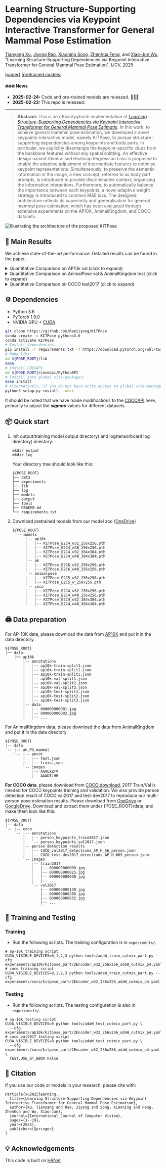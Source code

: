 # Learning Structure-Supporting Dependencies via Keypoint Interactive Transformer for General Mammal Pose Estimation

[Tianyang Xu](https://xu-tianyang.github.io/), [Jiyong Rao](https://scholar.google.com/citations?user=bGxBmaQAAAAJ&hl=en&oi=ao), [Xiaoning Song](https://scholar.google.co.uk/citations?user=qIGhZCcAAAAJ&hl=en), [Zhenhua Feng](https://scholar.google.co.uk/citations?user=Y6KtijIAAAAJ&hl=en), and [Xiao-Jun Wu](https://scholar.google.co.uk/citations?user=5IST34sAAAAJ&hl=en), "Learning Structure-Supporting Dependencies via Keypoint Interactive Transformer for General Mammal Pose Estimation", IJCV, 2025

[[paper](https://link.springer.com/article/10.1007/s11263-025-02355-0)] [[pretrained models](https://1drv.ms/f/c/516ca5af9c3a92b7/EqSxjqfURJRLnohjuJNnpuIBi8LAVUyJQ-cw7d39AbE4Mw?e=aMVTDo)]

#### 🔥🔥🔥 News

- **2025-02-24:** Code and pre-trained models are released. 🎊🎊🎊
- **2025-02-23:** This repo is released.

---

> **Abstract:**
This is an official pytorch implementation of [*Learning Structure-Supporting Dependencies via Keypoint Interactive Transformer for General Mammal Pose Estimatio*](https://link.springer.com/article/10.1007/s11263-025-02355-0). 
In this work, to achieve general mammal pose estimation, we developed a novel keypoints-interactive model, namely KITPose, to pursue structure-supporting dependencies among keypoints and body parts. In particular, we explicitly disentangle the keypoint-specific clues from the backbone features without any spatial splitting. An effective design named Generalised Heatmap Regression Loss is proposed to enable the adaptive adjustment of intermediate features to optimise keypoint representations.
Simultaneously, to preserve the semantic information in the image, a new concept, referred to as body part prompts, is introduced to provide discriminative context, organising the information interactions. Furthermore, to automatically balance the importance between each keypoints, a novel adaptive weight strategy is introduced to common MSE loss. The designed architecture reflects its superiority and generalisation for general mammal pose estimation, which has been evaluated through extensive  experiments on the AP10K, AnimalKingdom, and COCO datasets.

![Illustrating the architecture of the proposed KITPose](/figures/kitpose.png)
## <a name="results"></a>🔎 Main Results

We achieve state-of-the-art performance. Detailed results can be found in the paper.
<details>
<summary>Quantitative Comparison on AP10k val (click to expand)</summary>
- results in Table 2 of the main paper.

<p align="center">
  <img width="900" src="figures/res_ap10k.png">
</p>
</details>

<details>
<summary>Quantitative Comparison on AnimalPose val & AnimalKingdom test (click to expand)</summary>
- results in Table 3 (Left) & Table 4 (Right) of the main paper.

<p align="center" style="display: flex; justify-content: center; gap: 50px;">
  <img src="figures/res_animalpose.png" width="440">
  <img src="figures/res_ak.png" width="400">
</p>
</details>

<details>
<summary>Quantitative Comparison on COCO test2017 (click to expand)</summary>
- results in Table 10 of the main paper.

<p align="center">
  <img width="900" src="figures/res_coco_test.png">
</p>
</details>

## ⚙️ Dependencies
- Python 3.6
- PyTorch 1.9.0
- NVIDIA GPU + [CUDA](https://developer.nvidia.com/cuda-downloads)

```bash
git clone https://github.com/Raojiyong/KITPose
conda create -n KITPose python=3.6
conda activate KITPose
# Install dependencies:
pip install -r requirements.txt -f https://download.pytorch.org/whl/torch_stable.html
# Make libs:
cd ${POSE_ROOT}/lib
make
# Install COCOAPI
cd ${POSE_ROOT}/cocoapi/PythonAPI
# Install into global site-packages:
make install
# Alternatively, if you do not have write access to global site-packages:
python3 setup.py install --user
```
It should be noted that we have made modifications to the [COCOAPI](https://github.com/cocodataset/cocoapi) here, primarily to adjust the _**sigmas**_ values for different datasets.

## 📦 Quick start

1. Init output(training model output directory) and log(tensorboard log directory) directory:

   ```
   mkdir output 
   mkdir log
   ```

   Your directory tree should look like this:

   ```
   ${POSE_ROOT}
   ├── data
   ├── experiments
   ├── lib
   ├── log
   ├── models
   ├── output
   ├── tools 
   ├── README.md
   └── requirements.txt
   ```

2. Download pretrained models from our model zoo ([OneDrive](https://1drv.ms/f/c/516ca5af9c3a92b7/EqSxjqfURJRLnohjuJNnpuIBi8LAVUyJQ-cw7d39AbE4Mw?e=aqgYHV))
   ```
   ${POSE_ROOT}
    `-- models
         |-- ap10k
         |   |-- KITPose_E2C4_w32_256x256.pth
         |   |-- KITPose_E2C4_w48_256x256.pth
         |   |-- KITPose_E2C4_w32_384x384.pth
         |   |-- KITPose_E2C4_w48_384x384.pth
         |-- ak
         |   |-- KITPose_E2C6_w32_256x256.pth
         |   |-- KITPose_E2C6_w48_256x256.pth
         `-- animalpose
         |   |-- KITPose_E2C5_w32_256x256.pth
         |   |-- KITPose_E2C5_w_256x256.pth
         `-- coco
         |   |-- KITPose_E2C4_w32_256x256.pth
         |   |-- KITPose_E2C4_w48_256x256.pth
         |   |-- KITPose_E2C4_w32_384x384.pth
         |   |-- KITPose_E2C4_w48_384x384.pth

   ```
## 🖨️ Data preparation 

For AP-10K data, please download the data from [AP10K](https://github.com/AlexTheBad/AP-10K) and put it in the data directory.
```
${POSE_ROOT}
|── data
    │── ap10k
        │-- annotations
        │   │-- ap10k-train-split1.json
        │   |-- ap10k-train-split2.json
        │   |-- ap10k-train-split3.json
        │   │-- ap10k-val-split1.json
        │   |-- ap10k-val-split2.json
        │   |-- ap10k-val-split3.json
        │   |-- ap10k-test-split1.json
        │   |-- ap10k-test-split2.json
        │   |-- ap10k-test-split3.json
        │-- data
        │   │-- 000000000001.jpg
        │   │-- 000000000002.jpg
        │   │-- ...

```
For AnimalKingdom data, please download the data from [AnimalKingdom](https://github.com/leoxiaobin/deep-high-resolution-net.pytorch) and put it in the data directory.
```
${POSE_ROOT}
|-- data
`-- |-- ak_P3_mammal
    `-- |-- annot
        |   |-- test.json
        |   |-- train.json
        `-- images
            |-- AAACXZTV
            |-- AAAUILHH
```
**For COCO data**, please download from [COCO download](http://cocodataset.org/#download), 2017 Train/Val is needed for COCO keypoints training and validation. We also provide person detection result of COCO val2017 and test-dev2017 to reproduce our multi-person pose estimation results. Please download from [OneDrive](https://1drv.ms/f/s!AhIXJn_J-blWzzDXoz5BeFl8sWM-) or [GoogleDrive](https://drive.google.com/drive/folders/1fRUDNUDxe9fjqcRZ2bnF_TKMlO0nB_dk?usp=sharing).
Download and extract them under {POSE_ROOT}/data, and make them look like this:
```
${POSE_ROOT}
|-- data
`-- |-- coco
    `-- |-- annotations
        |   |-- person_keypoints_train2017.json
        |   `-- person_keypoints_val2017.json
        |-- person_detection_results
        |   |-- COCO_val2017_detections_AP_H_56_person.json
        |   |-- COCO_test-dev2017_detections_AP_H_609_person.json
        `-- images
            |-- train2017
            |   |-- 000000000009.jpg
            |   |-- 000000000025.jpg
            |   |-- 000000000030.jpg
            |   |-- ... 
            `-- val2017
                |-- 000000000139.jpg
                |-- 000000000285.jpg
                |-- 000000000632.jpg
                |-- ... 
```


## 🔨 Training and Testing
### Training
- Run the following scripts. The training configuration is in `experiments/`.
```shell
# ap-10k training script
CUDA_VISIBLE_DEVICES=0,1,2,3 python tools/adaW_train_cutmix_part.py --cfg experiments/ap10k/kitpose_part/2Encoder_w32_256x256_adaW_cutmix_p4.yaml
# coco training script
CUDA_VISIBLE_DEVICES=0,1,2,3 python tools/adaW_train_cutmix_part.py --cfg experiments/coco/kitpose_part/2Encoder_w32_256x256_adaW_cutmix_p4.yaml
```

### Testing
- Run the following scripts. The testing configuration is also in `experiments/`.
```shell
# ap-10k testing script
CUDA_VISIBLE_DEVICES=0 python tools/adaW_test_cutmix_part.py \
  --cfg experiments/ap10k/kitpose_part/2Encoder_w32_256x256_adaW_cutmix_p4.yaml
# coco val2017 testing script
CUDA_VISIBLE_DEVICES=0 python tools/adaW_test_cutmix_part.py \
  --cfg experiments/coco/kitpose_part/2Encoder_w32_256x256_adaW_cutmix_p4.yaml \
  TEST.USE_GT_BBOX False
```

## 🔗 Citation
If you use our code or models in your research, please cite with:
```
@article{xu2025learning,
  title={Learning Structure-Supporting Dependencies via Keypoint Interactive Transformer for General Mammal Pose Estimation},
  author={Xu, Tianyang and Rao, Jiyong and Song, Xiaoning and Feng, Zhenhua and Wu, Xiao-Jun},
  journal={International Journal of Computer Vision},
  pages={1--19},
  year={2025},
  publisher={Springer}
}
```

## <a name="acknowledgements"></a>💡 Acknowledgements
This code is built on [HRNet](https://github.com/leoxiaobin/deep-high-resolution-net.pytorch).
